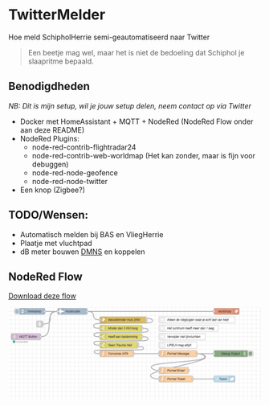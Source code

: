 # TwitterMelder
Hoe meld SchipholHerrie semi-geautomatiseerd naar Twitter
>Een beetje mag wel, maar het is niet de bedoeling dat Schiphol je slaapritme bepaald.

## Benodigdheden
*NB: Dit is mijn setup, wil je jouw setup delen, neem contact op via Twitter*

* Docker met HomeAssistant + MQTT + NodeRed (NodeRed Flow onder aan deze README)
* NodeRed Plugins:
  * node-red-contrib-flightradar24
  * node-red-contrib-web-worldmap (Het kan zonder, maar is fijn voor debuggen)
  * node-red-node-geofence
  * node-red-node-twitter
* Een knop (Zigbee?)

## TODO/Wensen:
* Automatisch melden bij BAS en VliegHerrie
* Plaatje met vluchtpad
* dB meter bouwen [DMNS](https://sensor.community/en/sensors/dnms/) en koppelen

## NodeRed Flow
[Download deze flow](nodered-flow.json)

![Flow](nodered-flow.png)
